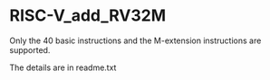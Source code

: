 # RISC-V_add_RV32M
Only the 40 basic instructions and the M-extension instructions are supported.

The details are in readme.txt
